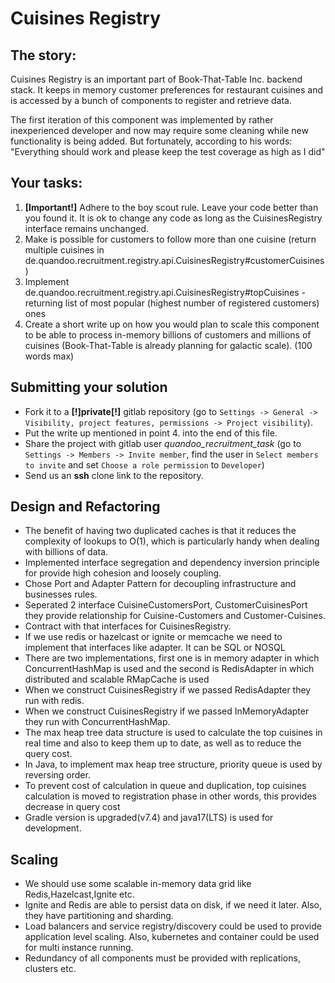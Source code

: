 # Cuisines Registry

## The story:

Cuisines Registry is an important part of Book-That-Table Inc. backend stack. It keeps in memory customer preferences for restaurant cuisines and is accessed by a bunch of components to register and retrieve data. 


The first iteration of this component was implemented by rather inexperienced developer and now may require some cleaning while new functionality is being added. But fortunately, according to his words: "Everything should work and please keep the test coverage as high as I did"


## Your tasks:
1. **[Important!]** Adhere to the boy scout rule. Leave your code better than you found it.
It is ok to change any code as long as the CuisinesRegistry interface remains unchanged.
2. Make is possible for customers to follow more than one cuisine (return multiple cuisines in de.quandoo.recruitment.registry.api.CuisinesRegistry#customerCuisines)
3. Implement de.quandoo.recruitment.registry.api.CuisinesRegistry#topCuisines - returning list of most popular (highest number of registered customers) ones
4. Create a short write up on how you would plan to scale this component to be able to process in-memory billions of customers and millions of cuisines (Book-That-Table is already planning for galactic scale). (100 words max)

## Submitting your solution

+ Fork it to a **[!]**private**[!]** gitlab repository (go to `Settings -> General -> Visibility, project features, permissions -> Project visibility`).
+ Put the write up mentioned in point 4. into the end of this file.
+ Share the project with gitlab user *quandoo_recruitment_task* (go to `Settings -> Members -> Invite member`, find the user in `Select members to invite` and set `Choose a role permission` to `Developer`)
+ Send us an **ssh** clone link to the repository.

## Design and Refactoring

+ The benefit of having two duplicated caches is that it reduces the complexity of lookups to O(1), which is particularly handy
  when dealing with billions of data.
+ Implemented interface segregation and dependency inversion principle for provide high cohesion and loosely coupling.
+ Chose Port and Adapter Pattern for decoupling infrastructure and businesses rules.
+ Seperated 2 interface CuisineCustomersPort, CustomerCuisinesPort they provide relationship for Cuisine-Customers and
  Customer-Cuisines.
+ Contract with that interfaces for CuisinesRegistry.
+ If we use redis or hazelcast or ignite or memcache we need to implement that interfaces like adapter. It can be SQL or NOSQL
+ There are two implementations, first one is in memory adapter in which ConcurrentHashMap is used and the second is RedisAdapter in which distributed and scalable RMapCache is used
+ When we construct CuisinesRegistry if we passed RedisAdapter they run with redis.
+ When we construct CuisinesRegistry if we passed InMemoryAdapter they run with ConcurrentHashMap.
+ The max heap tree data structure is used to calculate the top cuisines in real time and also to keep them up to date, as well as
  to reduce the query cost.
+ In Java, to implement max heap tree structure, priority queue is used by reversing order.
+ To prevent cost of calculation in queue and duplication, top cuisines calculation is moved to registration phase in other words,
  this provides decrease in query cost
+ Gradle version is upgraded(v7.4) and java17(LTS) is used for development.

## Scaling

+ We should use some scalable in-memory data grid like Redis,Hazelcast,Ignite etc.
+ Ignite and Redis are able to persist data on disk, if we need it later. Also, they have partitioning and sharding.
+ Load balancers and service registry/discovery could be used to provide application level scaling. Also, kubernetes and container
  could be used for multi instance running.
+ Redundancy of all components must be provided with replications, clusters etc.
